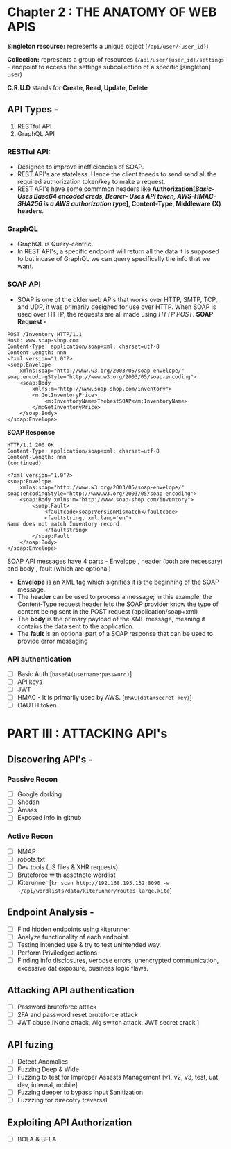 # Chapter 2 : THE ANATOMY OF WEB APIS

**Singleton resource:**  represents a unique object (`/api/user/{user_id}`)

**Collection:** represents a group of resources (`/api/user/{user_id}/settings` - endpoint to access the settings subcollection of a specific [singleton] user)

**C.R.U.D** stands for **Create, Read, Update, Delete**

## API Types -

1. RESTful API
2. GraphQL API

### RESTful API:

- Designed to improve inefficiencies of SOAP.
- REST API's are stateless. Hence the client tneeds to send send all the required authorization token/key to make a request.
- REST API's have some commmon headers like **Authorization[_Basic- Uses Base64 encoded creds, Bearer- Uses API token, AWS-HMAC-SHA256 is a AWS authorization type_], Content-Type, Middleware (X) headers**.

### GraphQL

- GraphQL is Query-centric.
- In REST API's, a specific endpoint will return all the data it is supposed to but incase of GraphQL we can query specifically the info that we want.

### SOAP API

- SOAP is one of the older web APIs that works over HTTP, SMTP, TCP, and UDP, it was primarily designed for use over HTTP. When SOAP is used over HTTP, the requests are all made using _HTTP POST_.
**SOAP Request -**
```http
POST /Inventory HTTP/1.1
Host: www.soap-shop.com
Content-Type: application/soap+xml; charset=utf-8
Content-Length: nnn
<?xml version="1.0"?>
<soap:Envelope
	xmlns:soap="http://www.w3.org/2003/05/soap-envelope/"
soap:encodingStyle="http://www.w3.org/2003/05/soap-encoding">
	<soap:Body
		xmlns:m="http://www.soap-shop.com/inventory">
		<m:GetInventoryPrice>
			<m:InventoryName>ThebestSOAP</m:InventoryName>
		</m:GetInventoryPrice>
	</soap:Body>
</soap:Envelope>
```

**SOAP Response**
```http
HTTP/1.1 200 OK
Content-Type: application/soap+xml; charset=utf-8
Content-Length: nnn
(continued)

<?xml version="1.0"?>
<soap:Envelope
	xmlns:soap="http://www.w3.org/2003/05/soap-envelope/"
soap:encodingStyle="http://www.w3.org/2003/05/soap-encoding">
	<soap:Body xmlns:m="http://www.soap-shop.com/inventory">
		<soap:Fault>
			<faultcode>soap:VersionMismatch</faultcode>
			<faultstring, xml:lang='en">
Name does not match Inventory record
			</faultstring>
		</soap:Fault
	</soap:Body>
</soap:Envelope>
```
SOAP API messages have 4 parts - Envelope , header (both are necessary) and body , fault (which are optional)

- **Envelope** is an XML tag which signifies it is the beginning of the SOAP message.
- The **header** can be used to process a message; in this example, the Content-Type request header lets the SOAP provider know the type of content being sent in the POST request (application/soap+xml)
- The **body** is the primary payload of the XML message, meaning it contains the data sent to the application.
- The **fault** is an optional part of a SOAP response that can be used to provide error messaging

### API authentication

- [ ] Basic Auth [`base64(username:password)`]
- [ ] API keys
- [ ] JWT
- [ ] HMAC - It is primarily used by AWS. [`HMAC(data+secret_key)`]
- [ ] OAUTH token

# PART III : ATTACKING API's

## Discovering API's -

### Passive Recon

- [ ] Google dorking
- [ ] Shodan
- [ ] Amass
- [ ] Exposed info in github

### Active Recon

- [ ] NMAP
- [ ] robots.txt
- [ ] Dev tools (JS files & XHR requests)
- [ ] Bruteforce with assetnote wordlist
- [ ] Kiterunner [`kr scan http://192.168.195.132:8090 -w ~/api/wordlists/data/kiterunner/routes-large.kite`]

## Endpoint Analysis -

- [ ] Find hidden endpoints using kiterunner.
- [ ] Analyze functionality of each endpoint.
- [ ] Testing intended use & try to test unintended way.
- [ ] Perform Priviledged actions
- [ ] Finding info disclosures, verbose errors, unencrypted communication, excessive dat exposure, business logic flaws.

## Attacking API authentication

- [ ] Password bruteforce attack
- [ ] 2FA and password reset bruteforce attack
- [ ] JWT abuse [None attack, Alg switch attack, JWT secret crack ]

## API fuzing

- [ ] Detect Anomalies
- [ ] Fuzzing Deep & Wide
- [ ] Fuzzing to test for Improper Assests Management [v1, v2, v3, test, uat, dev, internal, mobile]
- [ ] Fuzzing deeper to bypass Input Sanitization
- [ ] Fuzzzing for direcotry traversal

## Exploiting API Authorization

- [ ] BOLA & BFLA
